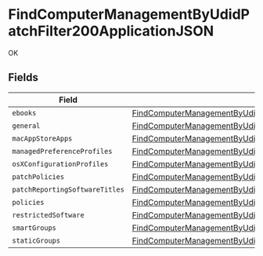 # FindComputerManagementByUdidPatchFilter200ApplicationJSON

OK


## Fields

| Field                                                                                                                                                                                                       | Type                                                                                                                                                                                                        | Required                                                                                                                                                                                                    | Description                                                                                                                                                                                                 |
| ----------------------------------------------------------------------------------------------------------------------------------------------------------------------------------------------------------- | ----------------------------------------------------------------------------------------------------------------------------------------------------------------------------------------------------------- | ----------------------------------------------------------------------------------------------------------------------------------------------------------------------------------------------------------- | ----------------------------------------------------------------------------------------------------------------------------------------------------------------------------------------------------------- |
| `ebooks`                                                                                                                                                                                                    | [FindComputerManagementByUdidPatchFilter200ApplicationJSONEbooks](../../models/operations/findcomputermanagementbyudidpatchfilter200applicationjsonebooks.md)[]                                             | :heavy_minus_sign:                                                                                                                                                                                          | N/A                                                                                                                                                                                                         |
| `general`                                                                                                                                                                                                   | [FindComputerManagementByUdidPatchFilter200ApplicationJSONGeneral](../../models/operations/findcomputermanagementbyudidpatchfilter200applicationjsongeneral.md)                                             | :heavy_minus_sign:                                                                                                                                                                                          | N/A                                                                                                                                                                                                         |
| `macAppStoreApps`                                                                                                                                                                                           | [FindComputerManagementByUdidPatchFilter200ApplicationJSONMacAppStoreApps](../../models/operations/findcomputermanagementbyudidpatchfilter200applicationjsonmacappstoreapps.md)[]                           | :heavy_minus_sign:                                                                                                                                                                                          | N/A                                                                                                                                                                                                         |
| `managedPreferenceProfiles`                                                                                                                                                                                 | [FindComputerManagementByUdidPatchFilter200ApplicationJSONManagedPreferenceProfiles](../../models/operations/findcomputermanagementbyudidpatchfilter200applicationjsonmanagedpreferenceprofiles.md)[]       | :heavy_minus_sign:                                                                                                                                                                                          | N/A                                                                                                                                                                                                         |
| `osXConfigurationProfiles`                                                                                                                                                                                  | [FindComputerManagementByUdidPatchFilter200ApplicationJSONOsXConfigurationProfiles](../../models/operations/findcomputermanagementbyudidpatchfilter200applicationjsonosxconfigurationprofiles.md)[]         | :heavy_minus_sign:                                                                                                                                                                                          | N/A                                                                                                                                                                                                         |
| `patchPolicies`                                                                                                                                                                                             | [FindComputerManagementByUdidPatchFilter200ApplicationJSONPatchPolicies](../../models/operations/findcomputermanagementbyudidpatchfilter200applicationjsonpatchpolicies.md)[]                               | :heavy_minus_sign:                                                                                                                                                                                          | N/A                                                                                                                                                                                                         |
| `patchReportingSoftwareTitles`                                                                                                                                                                              | [FindComputerManagementByUdidPatchFilter200ApplicationJSONPatchReportingSoftwareTitles](../../models/operations/findcomputermanagementbyudidpatchfilter200applicationjsonpatchreportingsoftwaretitles.md)[] | :heavy_minus_sign:                                                                                                                                                                                          | N/A                                                                                                                                                                                                         |
| `policies`                                                                                                                                                                                                  | [FindComputerManagementByUdidPatchFilter200ApplicationJSONPolicies](../../models/operations/findcomputermanagementbyudidpatchfilter200applicationjsonpolicies.md)[]                                         | :heavy_minus_sign:                                                                                                                                                                                          | N/A                                                                                                                                                                                                         |
| `restrictedSoftware`                                                                                                                                                                                        | [FindComputerManagementByUdidPatchFilter200ApplicationJSONRestrictedSoftware](../../models/operations/findcomputermanagementbyudidpatchfilter200applicationjsonrestrictedsoftware.md)[]                     | :heavy_minus_sign:                                                                                                                                                                                          | N/A                                                                                                                                                                                                         |
| `smartGroups`                                                                                                                                                                                               | [FindComputerManagementByUdidPatchFilter200ApplicationJSONSmartGroups](../../models/operations/findcomputermanagementbyudidpatchfilter200applicationjsonsmartgroups.md)[]                                   | :heavy_minus_sign:                                                                                                                                                                                          | N/A                                                                                                                                                                                                         |
| `staticGroups`                                                                                                                                                                                              | [FindComputerManagementByUdidPatchFilter200ApplicationJSONStaticGroups](../../models/operations/findcomputermanagementbyudidpatchfilter200applicationjsonstaticgroups.md)[]                                 | :heavy_minus_sign:                                                                                                                                                                                          | N/A                                                                                                                                                                                                         |